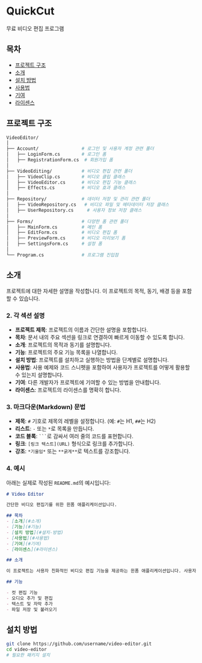 # QuickCut

무료 비디오 편집 프로그램
## 목차
- [프로젝트 구조](#프로젝트-구조)
- [소개](#소개)
- [설치 방법](#설치-방법)
- [사용법](#사용법)
- [기여](#기여)
- [라이센스](#라이센스)
  
## 프로젝트 구조

```bash
VideoEditor/
│
├── Account/                # 로그인 및 사용자 계정 관련 폴더
│   ├── LoginForm.cs        # 로그인 폼
│   ├── RegistrationForm.cs  # 회원가입 폼
│
├── VideoEditing/           # 비디오 편집 관련 폴더
│   ├── VideoClip.cs        # 비디오 클립 클래스
│   ├── VideoEditor.cs      # 비디오 편집 기능 클래스
│   ├── Effects.cs          # 비디오 효과 클래스
│
├── Repository/             # 데이터 저장 및 관리 관련 폴더
│   ├── VideoRepository.cs   # 비디오 파일 및 메타데이터 저장 클래스
│   ├── UserRepository.cs     # 사용자 정보 저장 클래스
│
├── Forms/                  # 다양한 폼 관련 폴더
│   ├── MainForm.cs         # 메인 폼
│   ├── EditForm.cs         # 비디오 편집 폼
│   ├── PreviewForm.cs      # 비디오 미리보기 폼
│   ├── SettingsForm.cs     # 설정 폼
│
└── Program.cs              # 프로그램 진입점

```

## 소개

프로젝트에 대한 자세한 설명을 작성합니다. 이 프로젝트의 목적, 동기, 배경 등을 포함할 수 있습니다.



### 2. 각 섹션 설명

- **프로젝트 제목**: 프로젝트의 이름과 간단한 설명을 포함합니다.
- **목차**: 문서 내의 주요 섹션을 링크로 연결하여 빠르게 이동할 수 있도록 합니다.
- **소개**: 프로젝트의 목적과 동기를 설명합니다.
- **기능**: 프로젝트의 주요 기능 목록을 나열합니다.
- **설치 방법**: 프로젝트를 설치하고 실행하는 방법을 단계별로 설명합니다.
- **사용법**: 사용 예제와 코드 스니펫을 포함하여 사용자가 프로젝트를 어떻게 활용할 수 있는지 설명합니다.
- **기여**: 다른 개발자가 프로젝트에 기여할 수 있는 방법을 안내합니다.
- **라이센스**: 프로젝트의 라이센스를 명확히 합니다.

### 3. 마크다운(Markdown) 문법

- **제목**: `#` 기호로 제목의 레벨을 설정합니다. (예: `#`는 H1, `##`는 H2)
- **리스트**: `-` 또는 `*`로 목록을 만듭니다.
- **코드 블록**: ```` ``` ````로 감싸서 여러 줄의 코드를 표현합니다.
- **링크**: `[링크 텍스트](URL)` 형식으로 링크를 추가합니다.
- **강조**: `*기울임*` 또는 `**굵게**`로 텍스트를 강조합니다.

### 4. 예시

아래는 실제로 작성된 `README.md`의 예시입니다:

```markdown
# Video Editor

간단한 비디오 편집기를 위한 윈폼 애플리케이션입니다.

## 목차
- [소개](#소개)
- [기능](#기능)
- [설치 방법](#설치-방법)
- [사용법](#사용법)
- [기여](#기여)
- [라이센스](#라이센스)

## 소개

이 프로젝트는 사용자 친화적인 비디오 편집 기능을 제공하는 윈폼 애플리케이션입니다. 사용자는 영상을 자르고, 오디오를 추가하고, 텍스트를 삽입할 수 있습니다.

## 기능

- 컷 편집 기능
- 오디오 추가 및 편집
- 텍스트 및 자막 추가
- 파일 저장 및 불러오기
```
## 설치 방법

```bash
git clone https://github.com/username/video-editor.git
cd video-editor
# 필요한 패키지 설치




